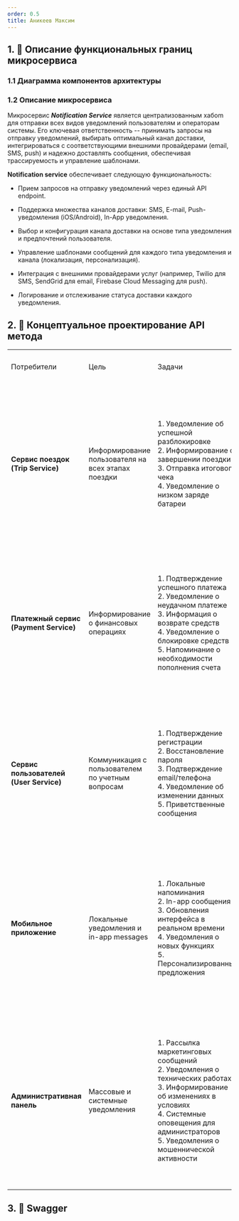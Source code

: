 ```yaml
---
order: 0.5
title: Аникеев Максим
---
```


## 1\. 📖 Описание функциональных границ микросервиса

### 1\.1 Диаграмма компонентов архитектуры

<mermaid path="./anikeev-maxim.mermaid" width="780px" height="143px"/>

### 1\.2 Описание микросервиса

Микросервис ***Notification Service*** является централизованным хабоm для отправки всех видов уведомлений пользователям и операторам системы. Его ключевая ответственность -- принимать запросы на отправку уведомлений, выбирать оптимальный канал доставки, интегрироваться с соответствующими внешними провайдерами (email, SMS, push) и надежно доставлять сообщения, обеспечивая трассируемость и управление шаблонами.

**Notification service** обеспечивает следующую функциональность:

-  Прием запросов на отправку уведомлений через единый API endpoint.

-  Поддержка множества каналов доставки: SMS, E-mail, Push-уведомления (iOS/Android), In-App уведомления.

-  Выбор и конфигурация канала доставки на основе типа уведомления и предпочтений пользователя.

-  Управление шаблонами сообщений для каждого типа уведомления и канала (локализация, персонализация).

-  Интеграция с внешними провайдерами услуг (например, Twilio для SMS, SendGrid для email, Firebase Cloud Messaging для push).

-  Логирование и отслеживание статуса доставки каждого уведомления.



## 2\. 🧩 Концептуальное проектирование API метода

<table header="row">
<colgroup><col width="191"/><col width="180"/><col width="230"/><col width="192"/><col width="239"/></colgroup>
<tr>
<td>

Потребители

</td>
<td>

Цель

</td>
<td>

Задачи

</td>
<td>

Входные данные

</td>
<td>

Выходные данные

</td>
</tr>
<tr>
<td>

**Сервис поездок (Trip Service)**

</td>
<td>

Информирование пользователя на всех этапах поездки

</td>
<td>

1\. Уведомление об успешной разблокировке\
2\. Информирование о завершении поездки\
3\. Отправка итогового чека\
4\. Уведомление о низком заряде батареи

</td>
<td>

**Path Parameters:**\
\- `user_id`: UUID\
\
**Body JSON:**\
\{\
"event_key": "trip_started",\
"channels": \["push", "sms"\],\
"parameters": \{\
"scooter_id": "sct_123",\
"start_time": "2024-01-20T10:30:00Z"\
}\
}

</td>
<td>

**Response (200):**\
\{\
"notification_id": "notif_987",\
"status": "accepted"\
}\
\
**Ошибки:**\
\- 404 Not Found\
\- 429 Too Many Requests

</td>
</tr>
<tr>
<td>

**Платежный сервис (Payment Service)**

</td>
<td>

Информирование о финансовых операциях

</td>
<td>

1\. Подтверждение успешного платежа\
2\. Уведомление о неудачном платеже\
3\. Информация о возврате средств\
4\. Уведомление о блокировке средств\
5\. Напоминание о необходимости пополнения счета

</td>
<td>

**Path Parameters:**\
\- `user_id`: UUID\
\
**Body JSON:**\
\{\
"event_key": "payment_success",\
"channels": \["email", "push"\],\
"parameters": \{\
"amount": 150.50,\
"currency": "RUB",\
"transaction_id": "txn_456"\
}\
}

</td>
<td>

**Response (200):**\
\{\
"notification_id": "notif_988",\
"status": "accepted"\
}\
\
**Ошибки:**\
\- 400 Bad Request\
\- 403 Forbidden

</td>
</tr>
<tr>
<td>

**Сервис пользователей (User Service)**

</td>
<td>

Коммуникация с пользователем по учетным вопросам

</td>
<td>

1\. Подтверждение регистрации\
2\. Восстановление пароля\
3\. Подтверждение email/телефона\
4\. Уведомление об изменении данных\
5\. Приветственные сообщения

</td>
<td>

**Body JSON:**\
\{\
"user_id": "usr_789",\
"event_key": "welcome_message",\
"channels": \["email", "push"\],\
"parameters": \{\
"user_name": "Иван Иванов",\
"signup_date": "2024-01-20"\
}\
}

</td>
<td>

**Response (200):**\
\{\
"notification_id": "notif_989",\
"status": "accepted"\
}\
\
**Ошибки:**\
\- 404 Not Found\
\- 500 Internal Server Error

</td>
</tr>
<tr>
<td>

**Мобильное приложение**

</td>
<td>

Локальные уведомления и in-app messages

</td>
<td>

1\. Локальные напоминания\
2\. In-app сообщения\
3\. Обновления интерфейса в реальном времени\
4\. Уведомления о новых функциях\
5\. Персонализированные предложения

</td>
<td>

**Path Parameters:**\
\- `device_id`: string\
\
**Body JSON:**\
\{\
"user_id": "usr_345",\
"event_key": "in_app_message",\
"channels": \["in_app"\],\
"parameters": \{\
"title": "Новая функция",\
"message": "Доступен новый режим экономии"\
}\
}

</td>
<td>

**Response (200):**\
\{\
"notification_id": "notif_991",\
"status": "delivered"\
}\
\
**Ошибки:**\
\- 404 Not Found\
\- 429 Too Many Requests

</td>
</tr>
<tr>
<td>

**Административная панель**

</td>
<td>

Массовые и системные уведомления

</td>
<td>

1\. Рассылка маркетинговых сообщений\
2\. Уведомления о технических работах\
3\. Информирование об изменениях в условиях\
4\. Системные оповещения для администраторов\
5\. Уведомления о мошеннической активности

</td>
<td>

**Query Parameters:**\
\- `batch_size=1000`\
\- `priority=high`\
\
**Body JSON:**\
\{\
"event_key": "marketing_campaign",\
"channels": \["email", "push", "sms"\],\
"user_segment": "all_active_users",\
"parameters": \{\
"promo_code": "SUMMER2024",\
"discount": "15%"\
}\
}

</td>
<td>

**Response (200):**\
\{\
"batch_id": "batch_678",\
"status": "processing",\
"estimated_time": "5min"\
}\
\
**Ошибки:**\
\- 400 Bad Request\
\- 403 Forbidden

</td>
</tr>
</table>

## 3\. 🤝 Swagger